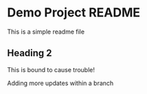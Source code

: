 # Demo Project README

This is a simple readme file

## Heading 2

This is bound to cause trouble!

Adding more updates within a branch
